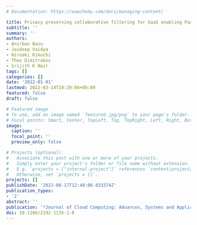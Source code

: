 ```yaml
---
# Documentation: https://wowchemy.com/docs/managing-content/

title: Privacy preserving collaborative filtering for SaaS enabling PaaS clouds
subtitle: ''
summary: ''
authors:
- Anirban Basu
- Jaideep Vaidya
- Hiroaki Kikuchi
- Theo Dimitrakos
- Srijith K Nair
tags: []
categories: []
date: '2012-01-01'
lastmod: 2022-03-14T10:29:04+09:00
featured: false
draft: false

# Featured image
# To use, add an image named `featured.jpg/png` to your page's folder.
# Focal points: Smart, Center, TopLeft, Top, TopRight, Left, Right, BottomLeft, Bottom, BottomRight.
image:
  caption: ''
  focal_point: ''
  preview_only: false

# Projects (optional).
#   Associate this post with one or more of your projects.
#   Simply enter your project's folder or file name without extension.
#   E.g. `projects = ["internal-project"]` references `content/project/deep-learning/index.md`.
#   Otherwise, set `projects = []`.
projects: []
publishDate: '2022-08-17T12:48:00.833374Z'
publication_types:
- '2'
abstract: ''
publication: '*Journal of Cloud Computing: Advances, Systems and Applications*'
doi: 10.1186/2192-113X-1-8
---
```


